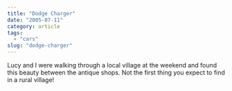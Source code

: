 ```yaml
---
title: "Dodge Charger"
date: "2005-07-11"
category: article
tags:
  - "cars"
slug: "dodge-charger"
---
```


 <!-- [![Photo sharing](/images/25280830_1a95e74c32_m.jpg)](https://www.flickr.com/photos/funkylarma/25280830/ "Dodge") -->

Lucy and I were walking through a local village at the weekend and found this beauty between the antique shops. Not the first thing you expect to find in a rural village!
